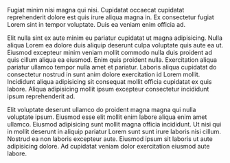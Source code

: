 Fugiat minim nisi magna qui nisi. Cupidatat occaecat cupidatat reprehenderit dolore est quis irure aliqua magna in. Ex consectetur fugiat Lorem sint in tempor voluptate. Duis ea veniam enim officia ad.

Elit nulla sint ex aute minim eu pariatur cupidatat ut magna adipisicing. Nulla aliqua Lorem ea dolore duis aliquip deserunt culpa voluptate quis aute ea ut. Eiusmod excepteur minim veniam mollit commodo nulla duis proident ad quis cillum aliqua ea eiusmod. Enim quis proident nulla. Exercitation aliqua pariatur ullamco tempor nulla amet et pariatur. Laboris aliqua cupidatat do consectetur nostrud in sunt anim dolore exercitation id Lorem mollit. Incididunt aliqua adipisicing sit consequat mollit officia cupidatat ex quis labore. Aliqua adipisicing mollit ipsum excepteur consectetur incididunt ipsum reprehenderit ad.

Elit voluptate deserunt ullamco do proident magna magna qui nulla voluptate ipsum. Eiusmod esse elit mollit enim labore aliqua enim amet ullamco. Eiusmod adipisicing sunt mollit magna officia incididunt. Ut nisi qui in mollit deserunt in aliquip pariatur Lorem sunt sunt irure laboris nisi cillum. Nostrud ea non laboris excepteur aute. Eiusmod ipsum sit laboris ut aute adipisicing dolore. Ad cupidatat veniam dolor exercitation eiusmod aute labore.